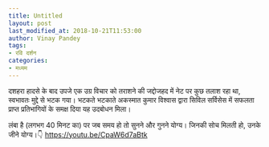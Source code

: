 ```yaml
---
title: Untitled
layout: post
last_modified_at: 2018-10-21T11:53:00
author: Vinay Pandey
tags:
- रवि दर्शन
categories:
- मध्यम
---
```

दशहरा हादसे के बाद उपजे एक उग्र विचार को तराशने की जद्दोजहद में नेट पर कुछ तलाश रहा था, स्वभावतः मुद्दे से भटक गया। भटकते भटकाते अकस्मात कुमार विश्वास द्वारा सिविल सर्विसेस में सफलता प्राप्त प्रतिभागियों के समक्ष दिया यह उदबोधन मिला।

लंबा है (लगभग 40 मिनट का) पर जब समय हो तो सुनने और गुनने योग्य। 
जिनकी सोच मिलती हो, उनके जीने योग्य।👇
https://youtu.be/CpaW6d7aBtk


